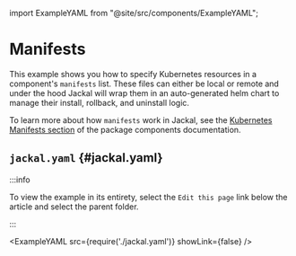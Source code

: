 import ExampleYAML from "@site/src/components/ExampleYAML";

# Manifests

This example shows you how to specify Kubernetes resources in a component's `manifests` list.  These files can either be local or remote and under the hood Jackal will wrap them in an auto-generated helm chart to manage their install, rollback, and uninstall logic.

To learn more about how `manifests` work in Jackal, see the [Kubernetes Manifests section](../../docs/3-create-a-jackal-package/2-jackal-components.md#kubernetes-manifests) of the package components documentation.

## `jackal.yaml` {#jackal.yaml}

:::info

To view the example in its entirety, select the `Edit this page` link below the article and select the parent folder.

:::

<ExampleYAML src={require('./jackal.yaml')} showLink={false} />
